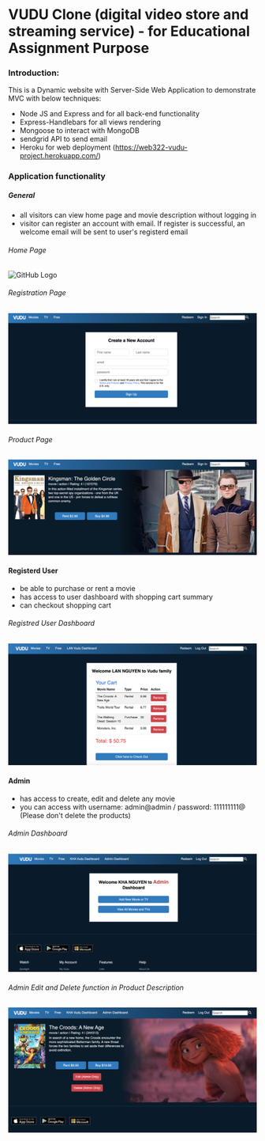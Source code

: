 # VUDU Clone (digital video store and streaming service) - for Educational Assignment Purpose

### Introduction: 

This is a Dynamic website with Server-Side Web Application to demonstrate MVC with below techniques:
- Node JS and Express and  for all back-end functionality 
- Express-Handlebars for all views rendering
- Mongoose to interact with MongoDB
- sendgrid API to send email
- Heroku for web deployment (https://web322-vudu-project.herokuapp.com/)

### Application functionality

##### General 
- all visitors can view home page and movie description without logging in
- visitor can register an account with email. If register is successful, an welcome email will be sent to user's registerd email

###### Home Page
![GitHub Logo](/public/img/Readme/homepage.png)

###### Registration Page
![GitHub Logo](/public/img/Readme/registration.png)

###### Product Page
![GitHub Logo](/public/img/Readme/product-description.png)

#### Registerd User

- be able to purchase or rent a movie
- has access to user dashboard with shopping cart summary
- can checkout shopping cart

###### Registred User Dashboard
![GitHub Logo](/public/img/Readme/user-dashboard.png)

#### Admin
- has access to create, edit and delete any movie
- you can access with username: admin@admin / password: 111111111@ (Please don't delete the products)

###### Admin Dashboard
![GitHub Logo](/public/img/Readme/admin_dashboard.png)

###### Admin Edit and Delete function in Product Description
![GitHub Logo](/public/img/Readme/admin-edit.png)



<!-- testting abc  -->
